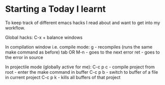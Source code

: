 # Starting a Today I learnt 

To keep track of different emacs hacks I read about and want to get into my workflow.

Global hacks:
    C-x +  balance windows 

In compilation window i.e. compile mode: 
    g - recompiles (runs the same make command as before)
    tab OR M-n - goes to the next error
    ret - goes to the error in source
    
In projectile mode (globally active for me):
    C-c p c - compile project from root - enter the make command in buffer
    C-c p b - switch to buffer of a file in current project
    C-c p k - kills all buffers of that project
 

